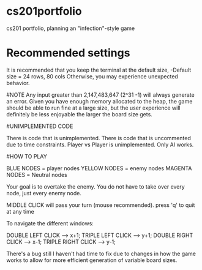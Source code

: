 # cs201portfolio
cs201 portfolio, planning an "infection"-style game

# Recommended settings

It is recommended that you keep the terminal at the default size,
	-Default size = 24 rows, 80 cols
Otherwise, you may experience unexpected behavior.


#NOTE
Any input greater than 2,147,483,647 (2^31 -1) will always generate an error.
Given you have enough memory allocated to the heap, the game should be able
to run fine at a large size, but the user experience will definitely be 
less enjoyable the larger the board size gets.

#UNIMPLEMENTED CODE

There is code that is unimplemented.
There is code that is uncommented due to time constraints.
Player vs Player is unimplemented. Only AI works.


#HOW TO PLAY

BLUE NODES = player nodes
YELLOW NODES = enemy nodes
MAGENTA NODES = Neutral nodes

Your goal is to overtake the enemy. You do not have to take over every node, just every enemy node.

MIDDLE CLICK will pass your turn (mouse recommended).
press 'q' to quit at any time

To navigate the different windows:

DOUBLE LEFT CLICK --> x+1;
TRIPLE LEFT CLICK --> y+1;
DOUBLE RIGHT CLICK --> x-1;
TRIPLE RIGHT CLICK --> y-1;

There's a bug still I haven't had time to fix due to changes in how the game works 
to allow for more efficient generation of variable board sizes.